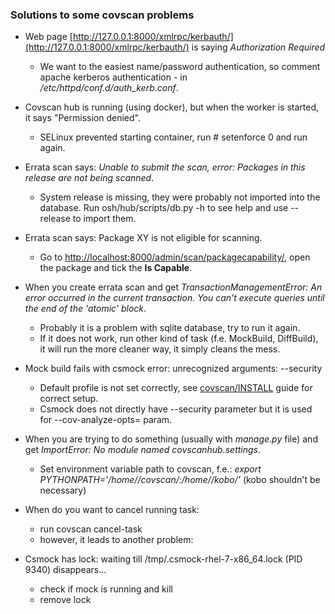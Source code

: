 ### Solutions to some covscan problems ###

* Web page [http://127.0.0.1:8000/xmlrpc/kerbauth/](http://127.0.0.1:8000/xmlrpc/kerbauth/) is saying *Authorization Required*
    * We want to the easiest name/password authentication, so comment apache kerberos authentication - in */etc/httpd/conf.d/auth_kerb.conf*.

* Covscan hub is running (using docker), but when the worker is started, it says "Permission denied".
    *  SELinux prevented starting container, run # setenforce 0 and run again.

* Errata scan says: _Unable to submit the scan, error: Packages in this release are not being scanned_.
    * System release is missing, they were probably not imported into the database.
    Run osh/hub/scripts/db.py -h to see help and use --release to import them.

* Errata scan says: Package XY is not eligible for scanning.
    * Go to [http://localhost:8000/admin/scan/packagecapability/](http://localhost:8000/admin/scan/packagecapability/), open the package and tick the **Is Capable**.

* When you create errata scan and get _TransactionManagementError: An error occurred in the current transaction. You can't execute queries until the end of the 'atomic' block_.
    * Probably it is a problem with sqlite database, try to run it again.
    * If it does not work, run other kind of task (f.e. MockBuild, DiffBuild), it will run the more cleaner way, it simply cleans the mess.

* Mock build fails with csmock error: unrecognized arguments: --security
    * Default profile is not set correctly, see [covscan/INSTALL](https://gitlab.cee.redhat.com/covscan/covscan/blob/master/INSTALL) guide for correct setup.
    * Csmock does not directly have --security parameter but it is used for --cov-analyze-opts= param.

* When you are trying to do something (usually with *manage.py* file) and get *ImportError: No module named covscanhub.settings*.
     * Set environment variable path to covscan, f.e.: *export PYTHONPATH='/home/<user>/covscan/:/home/<user>/kobo/'*
     (kobo shouldn't be necessary)

* When do you want to cancel running task:
    * run covscan cancel-task
    * however, it leads to another problem:

* Csmock has lock: waiting till /tmp/.csmock-rhel-7-x86_64.lock (PID 9340) disappears...
    * check if mock is running and kill
    * remove lock
